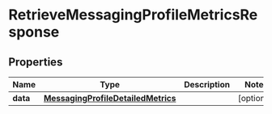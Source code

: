 

# RetrieveMessagingProfileMetricsResponse


## Properties

| Name | Type | Description | Notes |
|------------ | ------------- | ------------- | -------------|
|**data** | [**MessagingProfileDetailedMetrics**](MessagingProfileDetailedMetrics.md) |  |  [optional] |



